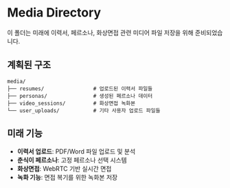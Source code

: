 # Media Directory

이 폴더는 미래에 이력서, 페르소나, 화상면접 관련 미디어 파일 저장을 위해 준비되었습니다.

## 계획된 구조

```
media/
├── resumes/                # 업로드된 이력서 파일들
├── personas/               # 생성된 페르소나 데이터
├── video_sessions/         # 화상면접 녹화본
└── user_uploads/           # 기타 사용자 업로드 파일들
```

## 미래 기능

- **이력서 업로드**: PDF/Word 파일 업로드 및 분석
- **춘식이 페르소나**: 고정 페르소나 선택 시스템
- **화상면접**: WebRTC 기반 실시간 면접
- **녹화 기능**: 면접 복기를 위한 녹화본 저장